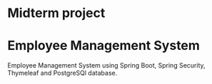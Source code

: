 # Midterm project 
# Employee Management System
Employee Management System using Spring Boot, Spring Security, Thymeleaf and PostgreSQl database.

